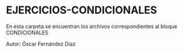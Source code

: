 # EJERCICIOS-CONDICIONALES
En esta carpeta se encuentran los archivos correspondientes al bloque CONDICIONALES

Autor: Óscar Fernández Díaz
